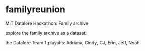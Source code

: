# familyreunion
MIT Datalore Hackathon: Family archive

explore the family archive as a dataset!



the Datalore Team 1 playahs:
Adriana,
Cindy,
CJ,
Erin,
Jeff,
Noah

